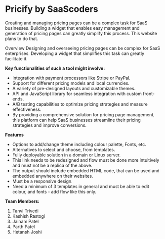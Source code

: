 # Pricify by SaaScoders
Creating and managing pricing pages can be a complex task for SaaS businesses. Building a widget that enables easy management and generation of pricing pages can greatly simplify this process. This website plans to do that.

Overview
Designing and overseeing pricing pages can be complex for SaaS enterprises. Developing a widget that simplifies this task can greatly facilitate it. 

**Key functionalities of such a tool might involve:**

- Integration with payment processors like Stripe or PayPal.
- Support for different pricing models and local currencies.
- A variety of pre-designed layouts and customizable themes.
- API and JavaScript library for seamless integration with custom front-ends. 
- A/B testing capabilities to optimize pricing strategies and measure effectiveness.
- By providing a comprehensive solution for pricing page management, this platform can help SaaS businesses streamline their pricing strategies and improve conversions.

**Features**

- Options to add/change theme including colour palette, Fonts, etc.
- Alternatives to select and choose, from templates.
- Fully deployable solution in a domain or Linux server.
- This link needs to be redesigned and flow must be done more intuitively and must not be a replica of the above.
- The output should include embedded HTML code, that can be used and embedded anywhere on their websites.
- Must be a responsive design.
- Need a minimum of 3 templates in general and must be able to edit colour, and fonts - add flow like this only.

**Team Members:**

1. Tanvi Trivedi
2. Kashish Rastogi
3. Jainam Patel
4. Parth Patel
5. Hetansh Joshi

